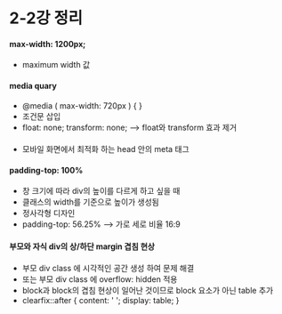 # 2-2강 정리

#### max-width: 1200px;
* maximum width 값

#### media quary
* @media ( max-width: 720px ) { }
* 조건문 삽입
* float: none; transform: none; --> float와 transform 효과 제거

#### <meta name="viewport" content="width=device-width, initial-scale=1.0">
* 모바일 화면에서 최적화 하는 head 안의 meta 태그

#### padding-top: 100%
* 창 크기에 따라 div의 높이를 다르게 하고 싶을 때
* 클래스의 width를 기준으로 높이가 생성됨
* 정사각형 디자인
* padding-top: 56.25% --> 가로 세로 비율 16:9

#### 부모와 자식 div의 상/하단 margin 겹침 현상
* 부모 div class 에 시각적인 공간 생성 하여 문제 해결
* 또는 부모 div class 에 overflow: hidden 적용
* block과 block의 겹침 현상이 일어난 것이므로 block 요소가 아닌 table 추가
* clearfix::after {
	content: ' ';
	display: table;
}
